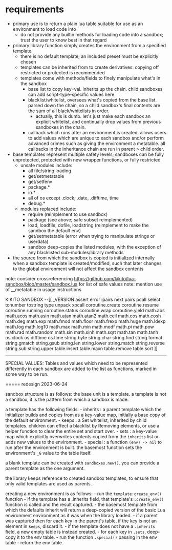 
# requirements
- primary use is to return a plain lua table suitable for use as an environment to load code into
	- do not provide any builtin methods for loading code into a sandbox; trust the user to know best in that regard
- primary library function simply creates the environment from a specified template.
	- there is no default template; an included preset must be explicitly chosen
	- templates can be inherited from to create derivatives: copying off restricted or protected is recommended
	- templates come with methods/fields to finely manipulate what's in the sandbox
		- base list to copy key=val. inherits up the chain. child sandboxes can add script-type-specific values here.
		- blacklist/whitelist, oversees what's copied from the base list. parsed down the chain, so a child sandbox's final contents are the sum of all black/whitelists in order.
			- actually, this is dumb. let's just make each sandbox an explicit whitelist, and continually drop values from previous sandboxes in the chain.
		- callback which runs after an environment is created. allows users to add values which are unique to each sandbox and/or perform advanced crimes such as giving the environment a metatable. all callbacks in the inheritance chain are run in parent > child order.
- base templates represent multiple safety levels; sandboxes can be fully unprotected, protected with new wrapper functions, or fully restricted
	- unsafe modules include:
		- all file/string loading
		- get/setmetatable
		- get/setfenv
		- package.*
		- io.*
		- all of os except .clock, .date, .difftime, time
		- debug.*
	- modules replaced include:
		- require (reimplement to use sandbox)
		- package (see above; safe subset reimplemented)
		- load, loadfile, dofile, loadstring (reimplement to make the sandbox the default env)
		- get/setmetatable (error when trying to manipulate strings or userdata)
		- sandbox deep-copies the listed modules, with the exception of any blacklisted sub-modules/library methods
- the source from which the sandbox is copied is initialized internally when a sandbox template is created/modified, such that later changes to the global environment will not affect the sandbox contents

note: consider crossreferencing https://github.com/kikito/lua-sandbox/blob/master/sandbox.lua for list of safe values
note: mention use of __metatable in usage instructions

KIKITO SANDBOX
--[[
	_VERSION assert error    ipairs   next pairs
pcall    select tonumber tostring type unpack xpcall
coroutine.create coroutine.resume coroutine.running coroutine.status
coroutine.wrap   coroutine.yield
math.abs   math.acos math.asin  math.atan math.atan2 math.ceil
math.cos   math.cosh math.deg   math.exp  math.fmod  math.floor
math.frexp math.huge math.ldexp math.log  math.log10 math.max
math.min   math.modf math.pi    math.pow  math.rad   math.random
math.sin   math.sinh math.sqrt  math.tan  math.tanh
os.clock os.difftime os.time
string.byte string.char  string.find  string.format string.gmatch
string.gsub string.len   string.lower string.match  string.reverse
string.sub  string.upper
table.insert table.maxn table.remove table.sort
]]



----

SPECIAL VALUES:
Tables and values which need to be represented differently in each sandbox are added to the list as functions, marked in some way to be run. 


=====
redesign 2023-06-24

sandbox structure is as follows:
the base unit is a template. a template is not a sandbox, it is the pattern from which a sandbox is made.

a template has the following fields:
	- inherits : a parent template which the initializer builds and copies from as a key-value map, initially a base copy of the default environment.
	- keeps    : a Set whitelist, inherited by child templates. children can effect a blacklist by Removing elements, or use a helper function to clear the entire set and start over.
	- sets     : a key-value map which explicitly overwrites contents copied from the `inherits` list or adds new values to the environment.
	- special : a function `(env) -> nil` to run after the environment is built. the basemost function sets the environment's `_G` value to the table itself.

a blank template can be created with `sandboxes.new()`. you can provide a parent template as the one argument.

the library keeps reference to created sandbox templates, to ensure that only valid templates are used as parents.

creating a new environment is as follows:
	- run the `template:create_env()` function
	- if the template has a .inherits field, that template's `:create_env()` function is called and the result captured.
		- the basemost template from which the defaults inherit will return a deep-copied version of the basic Lua environment environment as it was when the library loaded.
	- if a parent was captured then for each key in the parent's table, if the key is not an element in `keeps`, discard it.
	- if the template does not have a `.inherits` field, a new empty table is instead created.
	- for each key in `.sets`, deep-copy it to the env table.
	- run the function `.special()` passing in the env table
	- return the env table.